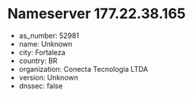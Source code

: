 # Nameserver 177.22.38.165

* as_number: 52981
* name: Unknown
* city: Fortaleza
* country: BR
* organization: Conecta Tecnologia LTDA
* version: Unknown
* dnssec: false
